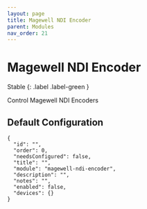 ```yaml
---
layout: page
title: Magewell NDI Encoder
parent: Modules
nav_order: 21
---
```


# Magewell NDI Encoder

Stable
{: .label .label-green }

Control Magewell NDI Encoders

## Default Configuration

```
{
  "id": "",
  "order": 0,
  "needsConfigured": false,
  "title": "",
  "module": "magewell-ndi-encoder",
  "description": "",
  "notes": "",
  "enabled": false,
  "devices": {}
}
```
